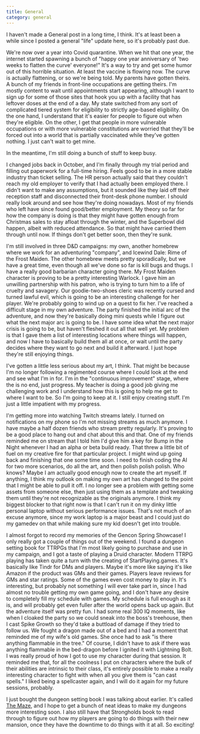 ```yaml
---
title: General
category: general
---
```

I haven't made a General post in a long time, I think. It's at least been a while since I posted a general "life" update here, so it's probably past due.

We're now over a year into Covid quarantine. When we hit that one year, the internet started spawning a bunch of "happy one year anniversary of 'two weeks to flatten the curve' everyone!" It's a way to try and get some humor out of this horrible situation. At least the vaccine is flowing now. The curve is actually flattening, or so we're being told. My parents have gotten theirs. A bunch of my friends in front-line occupations are getting theirs. I'm mostly content to wait until appointments start appearing, although I want to sign up for some of those sites that hook you up with a facility that has leftover doses at the end of a day. My state switched from any sort of complicated tiered system for eligibility to strictly age-based eligibility. On the one hand, I understand that it's easier for people to figure out when they're eligible. On the other, I get that people in more vulnerable occupations or with more vulnerable constitutions are worried that they'll be forced out into a world that is partially vaccinated while they've gotten nothing. I just can't wait to get mine.

In the meantime, I'm still doing a bunch of stuff to keep busy.

I changed jobs back in October, and I'm finally through my trial period and filling out paperwork for a full-time hiring. Feels good to be in a more stable industry than ticket selling. The HR person actually said that they couldn't reach my old employer to verify that I had actually been employed there. I didn't want to make any assumptions, but it sounded like they laid off their reception staff and disconnected their front-desk phone number. I should really look around and see how they're doing nowadays. Most of my friends who left have since found good/better employment. My theory so far for how the company is doing is that they might have gotten enough from Christmas sales to stay afloat through the winter, and the Superbowl did happen, albeit with reduced attendance. So that might have carried them through until now. If things don't get better soon, then they're sunk.

I'm still involved in three D&D campaigns: my own, another homebrew where we work for an adventuring "company", and Icewind Dale: Rime of the Frost Maiden. The other homebrew meets pretty sporadically, but we have a great time, even though all we've done so far is kill bugs and thugs. I have a really good barbarian character going there. My Frost Maiden character is proving to be a pretty interesting Warlock. I gave him an unwilling partnership with his patron, who is trying to turn him to a life of cruelty and savagery. Our goodie-two-shoes cleric was recently cursed and turned lawful evil, which is going to be an interesting challenge for her player. We're probably going to wind up on a quest to fix her. I've reached a difficult stage in my own adventure. The party finished the initial arc of the adventure, and now they're basically doing mini quests while I figure out what the next major arc is going to be. I have some idea what the next major crisis is going to be, but haven't fleshed it out all that well yet. My problem is that I gave them a list of interesting locations where things will happen, and now I have to basically build them all at once, or wait until the party decides where they want to go next and build it afterward. I just hope they're still enjoying things.

I've gotten a little less serious about my art, I think. That might be because I'm no longer following a regimented course where I could look at the end and see what I'm in for. I'm in the "continuous improvement" stage, where the is no end, just progress. My teacher is doing a good job giving me challenging work and I understand how this is going to help me get to where I want to be. So I'm going to keep at it. I still enjoy creating stuff. I'm just a little impatient with my progress.

I'm getting more into watching Twitch streams lately. I turned on notifications on my phone so I'm not missing streams as much anymore. I have maybe a half dozen friends who stream pretty regularly. It's proving to be a good place to hang out and chat about this and that. One of my friends reminded me on stream that I told him I'd give him a key for Bump in the Night whenever I had an alpha or beta build ready. That threw a little bit of fuel on my creative fire for that particular project. I might wind up going back and finishing that one some time soon. I need to finish coding the AI for two more scenarios, do all the art, and then polish polish polish. Who knows? Maybe I am actually good enough now to create the art myself. If anything, I think my outlook on making my own art has changed to the point that I might be able to pull it off. I no longer see a problem with getting some assets from someone else, then just using them as a template and tweaking them until they're not recognizable as the originals anymore. I think my biggest blocker to that right now is that I can't run it on my dinky little personal laptop without serious performance issues. That's not much of an excuse anymore, since my work laptop is a major beast and I could just do my gamedev on that while making sure my kid doesn't get into trouble.

I almost forgot to record my memories of the Gencon Spring Showcase! I only really got a couple of things out of the weekend. I found a dungeon setting book for TTRPGs that I'm most likely going to purchase and use in my campaign, and I got a taste of playing a Druid character. Modern TTRPG playing has taken quite a turn with the creating of StartPlaying.games. It's basically like Tindr for DMs and players. Maybe it's more like saying it's like Amazon if the product was GMs and their games. Players leave reviews for GMs and star ratings. Some of the games even cost money to play in. It's interesting, but probably not something I will ever take part in, since I had almost no trouble getting my own game going, and I don't have any desire to completely fill my schedule with games. My schedule is full enough as it is, and will probably get even fuller after the world opens back up again. But the adventure itself was pretty fun. I had some real 300 IQ moments, like when I cloaked the party so we could sneak into the boss's treehouse, then I cast Spike Growth so they'd take a buttload of damage if they tried to follow us. We fought a dragon made out of a bed and I had a moment that reminded me of my wife's old games. She once had to ask "is there anything flammable in the tree." Of course, I didn't have to ask if there was anything flammable in the bed-dragon before I ignited it with Lightning Bolt. I was really proud of how I got to use my character during that session. It reminded me that, for all the coolness I put on characters where the bulk of their abilities are intrinsic to their class, it's entirely possible to make a really interesting character to fight with when all you give them is "can cast spells." I liked being a spellcaster again, and I will do it again for my future sessions, probably.

I just bought the dungeon setting book I was talking about earlier. It's called [The Maze](https://www.drivethrurpg.com/product/320918/The-Maze), and I hope to get a bunch of neat ideas to make my dungeons more interesting soon. I also still have that Strongholds book to read through to figure out how my players are going to do things with their new mansion, once they have the downtime to do things with it at all. So exciting!

